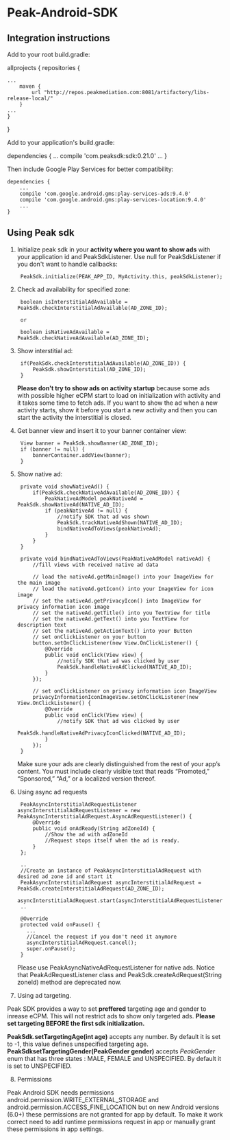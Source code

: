 # Peak-Android-SDK

## Integration instructions 

Add to your root build.gradle: 

allprojects {
    repositories {
        
	...
        maven {
            url "http://repos.peakmediation.com:8081/artifactory/libs-release-local/"
        }
	...
    }
}

Add to your application's build.gradle:

  dependencies {
        ...
         compile 'com.peaksdk:sdk:0.21.0'
        ...
    }


Then include Google Play Services for better compatibility:

    dependencies {
        ...
        compile 'com.google.android.gms:play-services-ads:9.4.0'
        compile 'com.google.android.gms:play-services-location:9.4.0'
        ...
    }


## Using Peak sdk

1. Initialize peak sdk in your **activity where you want to show ads** with your application id and PeakSdkListener. Use null for PeakSdkListener if you don't want to handle callbacks:

        PeakSdk.initialize(PEAK_APP_ID, MyActivity.this, peakSdkListener);

2. Check ad availability for specified zone:

        boolean isInterstitialAdAvailable = PeakSdk.checkInterstitialAdAvailable(AD_ZONE_ID);
        
        or        
        
        boolean isNativeAdAvailable = PeakSdk.checkNativeAdAvailable(AD_ZONE_ID);

3. Show interstitial ad:

        if(PeakSdk.checkInterstitialAdAvailable(AD_ZONE_ID)) {
            PeakSdk.showInterstitial(AD_ZONE_ID);
        }
        
    **Please don't try to show ads on activity startup** because some ads with possible higher eCPM start to load on initialization with activity and it takes some time to fetch ads. If you want to show the ad when a new activity starts, show it before you start a new activity and then you can start the activity the interstitial is closed.


4. Get banner view and insert it to your banner container view:

        View banner = PeakSdk.showBanner(AD_ZONE_ID);
        if (banner != null) {
            bannerContainer.addView(banner);
        }

5. Show native ad:

        private void showNativeAd() {
            if(PeakSdk.checkNativeAdAvailable(AD_ZONE_ID)) {
                PeakNativeAdModel peakNativeAd = PeakSdk.showNativeAd(NATIVE_AD_ID);
                if (peakNativeAd != null) {
                    //notify SDK that ad was shown
                    PeakSdk.trackNativeAdShown(NATIVE_AD_ID);
                    bindNativeAdToViews(peakNativeAd);
                }
            }
        }
        
        private void bindNativeAdToViews(PeakNativeAdModel nativeAd) {
            //fill views with received native ad data
            
            // load the nativeAd.getMainImage() into your ImageView for the main image
            // load the nativeAd.getIcon() into your ImageView for icon image
            // set the nativeAd.getPrivacyIcon() into ImageView for privacy information icon image
            // set the nativeAd.getTitle() into you TextView for title
            // set the nativeAd.getText() into you TextView for description text
            // set the nativeAd.getActionText() into your Button
            // set onClickListener on your button 
            button.setOnClickListener(new View.OnClickListener() {
                @Override
                public void onClick(View view) {
                    //notify SDK that ad was clicked by user
                    PeakSdk.handleNativeAdClicked(NATIVE_AD_ID);
                }
            });
            
            // set onClickListener on privacy information icon ImageView
            privacyInformationIconImageView.setOnClickListener(new View.OnClickListener() {
                @Override
                public void onClick(View view) {
                    //notify SDK that ad was clicked by user
                    PeakSdk.handleNativeAdPrivacyIconClicked(NATIVE_AD_ID);
                }
            });
        }
    
    Make sure your ads are clearly distinguished from the rest of your app’s content. You must include clearly visible text that reads “Promoted,” “Sponsored,” “Ad,” or a localized version thereof.
  
6. Using async ad requests
  
        PeakAsyncInterstitialAdRequestListener asyncInterstitialAdRequestListener = new PeakAsyncInterstitialAdRequest.AsyncAdRequestListener() {
            @Override
            public void onAdReady(String adZoneId) {
                //Show the ad with adZoneId
                //Request stops itself when the ad is ready.
            }
        };
        
        ..
        //Create an instance of PeakAsyncInterstitialAdRequest with desired ad zone id and start it
        PeakAsyncInterstitialAdRequest asyncInterstitialAdRequest = PeakSdk.createInterstitialAdRequest(AD_ZONE_ID);
        asyncInterstitialAdRequest.start(asyncInterstitialAdRequestListener);
        ..
        
        @Override
        protected void onPause() {
          ...
          //Cancel the request if you don't need it anymore
          asyncInterstitialAdRequest.cancel();
          super.onPause();
        }
        
    Please use PeakAsyncNativeAdRequestListener for native ads. Notice that PeakAdRequestListener class and PeakSdk.createAdRequest(String zoneId) method are deprecated now.

7. Using ad targeting.

  Peak SDK provides a way to set **preffered** targeting age and gender to inrease eCPM. This will not restrict ads to show only targeted ads. 
  **Please set targeting BEFORE the first sdk initialization.**
    
  **PeakSdk.setTargetingAge(int age)** accepts any number. By default it is set to -1, this value defines unspecified targeting age.    
  **PeakSdksetTargetingGender(PeakGender gender)** accepts *PeakGender* enum that has three states : MALE, FEMALE and UNSPECIFIED. By default it is set to UNSPECIFIED.
  
8. Permissions

Peak Android SDK needs permissions android.permission.WRITE_EXTERNAL_STORAGE and android.permission.ACCESS_FINE_LOCATION but on new Android versions (6.0+) these permissions are not granted for app by default. To make it work correct need to add runtime permissions request in app or manually grant these permissions in app settings.


